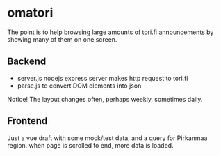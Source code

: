 # omatori

The point is to help browsing large amounts of tori.fi announcements by showing many of them on one screen.

## Backend 
- server.js nodejs express server makes http request to tori.fi
- parse.js to convert DOM elements into json

Notice! The layout changes often, perhaps weekly, sometimes daily.

## Frontend

Just a vue draft with some mock/test data, and a query for Pirkanmaa region.
when page is scrolled to end, more data is loaded.
